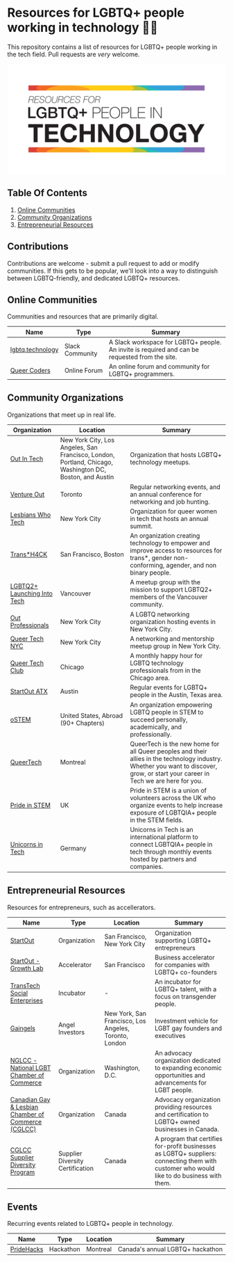 # Resources for LGBTQ+ people working in technology 🏳️‍🌈
This repository contains a list of resources for LGBTQ+ people working in the tech field. Pull requests are *very* welcome.

![Logo](/misc/header.png)


## Table Of Contents
1. [Online Communities](#online-communities)
2. [Community Organizations](#community-organizations)
3. [Entrepreneurial Resources](#entrepreneurial-resources)

## Contributions
Contributions are welcome - submit a pull request to add or modify communities. If this gets to be popular, we'll look into a way to distinguish between LGBTQ-friendly, and dedicated LGBTQ+ resources.



## Online Communities
Communities and resources that are primarily digital.

| Name | Type | Summary |
| --- | --- | --- |
| [lgbtq.technology](https://lgbtq.technology) | Slack Community | A Slack workspace for LGBTQ+ people. An invite is required and can be requested from the site. |
| [Queer Coders](https://queercoders.com/) | Online Forum | An online forum and community for LGBTQ+ programmers. |


## Community Organizations
Organizations that meet up in real life.


| Organization | Location | Summary |
| --- | --- | --- |
| [Out In Tech](https://outintech.com/) | New York City, Los Angeles, San Francisco, London, Portland, Chicago, Washington DC, Boston, and Austin | Organization that hosts LGBTQ+ technology meetups. |
| [Venture Out](https://ventureout.ca/) | Toronto | Regular networking events, and an annual conference for networking and job hunting. |
| [Lesbians Who Tech ](https://lesbianswhotech.org) | New York City | Organization for queer women in tech that hosts an annual summit.  |
| [ Trans*H4CK ](http://www.transhack.org/) | San Francisco, Boston | An organization creating technology to empower and improve access to resources for trans*, gender non-conforming, agender, and non binary people.  |
| [LGBTQ2+ Launching Into Tech](https://www.meetup.com/en-AU/LGBTQ-Launching-into-Tech/) | Vancouver | A meetup group with the mission to support LGBTQ2+ members of the Vancouver community. |
| [Out Professionals](https://outprofessionals.org/) | New York City | A LGBTQ networking organization hosting events in New York City. |
| [Queer Tech NYC](https://www.meetup.com/en-AU/queer-tech-nyc/)| New York City | A networking and mentorship meetup group in New York City. |
| [Queer Tech Club](https://www.meetup.com/en-AU/queer-tech-club/) | Chicago | A monthly happy hour for LGBTQ technology professionals from in the Chicago area. |
| [StartOut ATX](https://www.meetup.com/en-AU/startout-atx/) | Austin | Regular events for LGBTQ+ people in the Austin, Texas area. |
| [oSTEM](https://www.ostem.org/) | United States, Abroad (90+ Chapters) | An organization empowering LGBTQ people in STEM to succeed personally, academically, and professionally. |
| [QueerTech](https://www.queertech.ca) | Montreal | QueerTech is the new home for all Queer peoples and their allies in the technology industry. Whether you want to discover, grow, or start your career in Tech we are here for you. |
| [Pride in STEM](https://prideinstem.org/) | UK | Pride in STEM is a union of volunteers across the UK who organize events to help increase exposure of LGBTQIA+ people in the STEM fields. |
| [Unicorns in Tech](https://www.unicornsintech.com) | Germany | Unicorns in Tech is an international platform to connect LGBTQIA+ people in tech through monthly events hosted by partners and companies. |

## Entrepreneurial Resources
Resources for entrepreneurs, such as accellerators. 


| Name | Type | Location | Summary |
| --- | --- | --- | --- |
| [StartOut](https://startout.org/) | Organization |San Francisco, New York City | Organization supporting LGBTQ+ entrepreneurs |
| [StartOut - Growth Lab ](https://startout.org/growth-lab/) | Accelerator | San Francisco | Business accelerator for companies with LGBTQ+ co-founders |
| [TransTech Social Enterprises](https://www.transtechsocial.org/) | Incubator | - | An incubator for LGBTQ+ talent, with a focus on transgender people.|
| [Gaingels](https://gaingels.com) | Angel Investors | New York, San Francisco, Los Angeles, Toronto, London | Investment vehicle for LGBT gay founders and executives |
| [NGLCC - National LGBT Chamber of Commerce ](https://www.nglcc.org/) | Organization | Washington, D.C. | An advocacy organization dedicated to expanding economic opportunities and advancements for LGBT people. |
| [Canadian Gay & Lesbian Chamber of Commerce (CGLCC)](https://www.cglcc.ca) | Organization | Canada | Advocacy organization providing resources and certification to LGBTQ+ owned businesses in Canada. |
| [CGLCC Supplier Diversity Program](https://www.cglcc.ca/certification/) | Supplier Diversity Certification | Canada | A program that certifies for-profit businesses as LGBTQ+ suppliers: connecting them with customer who would like to do business with them. |


## Events
Recurring events related to LGBTQ+ people in technology.

| Name | Type | Location | Summary |
| --- | --- | --- | --- |
| [PrideHacks](https://www.pridehacks.co/) | Hackathon | Montreal | Canada's annual LGBTQ+ hackathon |
